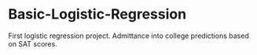 # Basic-Logistic-Regression
First logistic regression project. Admittance into college predictions based on SAT scores. 
